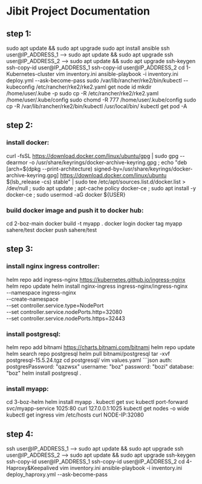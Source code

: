 # Jibit Project Documentation

## step 1:
sudo apt update && sudo apt upgrade
sudo apt install ansible
ssh user@IP_ADDRESS_1  --> sudo apt update && sudo apt upgrade
ssh user@IP_ADDRESS_2  --> sudo apt update && sudo apt upgrade
ssh-keygen
ssh-copy-id user@IP_ADDRESS_1
ssh-copy-id user@IP_ADDRESS_2
cd 1-Kubernetes-cluster
vim inventory.ini
ansible-playbook -i inventory.ini deploy.yml --ask-become-pass
sudo /var/lib/rancher/rke2/bin/kubectl --kubeconfig /etc/rancher/rke2/rke2.yaml get node
id
mkdir /home/user/.kube -p
sudo cp -R /etc/rancher/rke2/rke2.yaml /home/user/.kube/config
sudo chomd -R 777 /home/user/.kube/config
sudo cp -R /var/lib/rancher/rke2/bin/kubectl /usr/local/bin/
kubectl get pod -A

## step 2:
### install docker:
curl -fsSL https://download.docker.com/linux/ubuntu/gpg | sudo gpg --dearmor -o /usr/share/keyrings/docker-archive-keyring.gpg ; echo "deb [arch=$(dpkg --print-architecture) signed-by=/usr/share/keyrings/docker-archive-keyring.gpg] https://download.docker.com/linux/ubuntu $(lsb_release -cs) stable" | sudo tee /etc/apt/sources.list.d/docker.list > /dev/null ; sudo apt update ; apt-cache policy docker-ce ; sudo apt install -y docker-ce ; sudo usermod -aG docker ${USER}
### build docker image and push it to docker hub:
cd 2-boz-main
docker build -t myapp .
docker login
docker tag myapp sahere/test
docker push sahere/test

## step 3:
### install nginx ingress controller:
helm repo add ingress-nginx https://kubernetes.github.io/ingress-nginx
helm repo update
helm install nginx-ingress ingress-nginx/ingress-nginx \
  --namespace ingress-nginx \
  --create-namespace \
  --set controller.service.type=NodePort \
  --set controller.service.nodePorts.http=32080 \
  --set controller.service.nodePorts.https=32443
### install postgresql:
helm repo add bitnami https://charts.bitnami.com/bitnami
helm repo update
helm search repo postgresql
helm pull bitnami/postgresql
tar -xvf postgresql-15.5.24.tgz
cd postgresql/
vim values.yaml
    ```json
    auth:
      postgresPassword: "qazwsx"
      username: "boz"
      password: "bozi"
      database: "boz"
helm install postgresql .

### install myapp:
cd 3-boz-helm
helm install myapp .
kubectl get svc
kubectl port-forward svc/myapp-service 1025:80
curl 127.0.0.1:1025
kubectl get nodes -o wide
kubectl get ingress
vim /etc/hosts
curl NODE-IP:32080

## step 4:
ssh user@IP_ADDRESS_1  --> sudo apt update && sudo apt upgrade
ssh user@IP_ADDRESS_2  --> sudo apt update && sudo apt upgrade
ssh-keygen
ssh-copy-id user@IP_ADDRESS_1
ssh-copy-id user@IP_ADDRESS_2
cd 4-Haproxy&Keepalived
vim inventory.ini
ansible-playbook -i inventory.ini deploy_haproxy.yml --ask-become-pass
